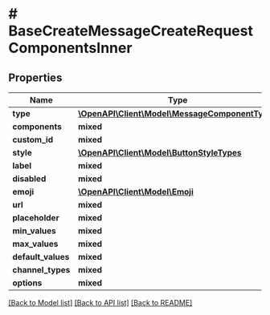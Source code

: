 # # BaseCreateMessageCreateRequestComponentsInner

## Properties

Name | Type | Description | Notes
------------ | ------------- | ------------- | -------------
**type** | [**\OpenAPI\Client\Model\MessageComponentTypes**](MessageComponentTypes.md) |  |
**components** | **mixed** |  |
**custom_id** | **mixed** |  |
**style** | [**\OpenAPI\Client\Model\ButtonStyleTypes**](ButtonStyleTypes.md) |  |
**label** | **mixed** |  | [optional]
**disabled** | **mixed** |  | [optional]
**emoji** | [**\OpenAPI\Client\Model\Emoji**](Emoji.md) |  | [optional]
**url** | **mixed** |  | [optional]
**placeholder** | **mixed** |  | [optional]
**min_values** | **mixed** |  | [optional]
**max_values** | **mixed** |  | [optional]
**default_values** | **mixed** |  | [optional]
**channel_types** | **mixed** |  | [optional]
**options** | **mixed** |  |

[[Back to Model list]](../../README.md#models) [[Back to API list]](../../README.md#endpoints) [[Back to README]](../../README.md)
